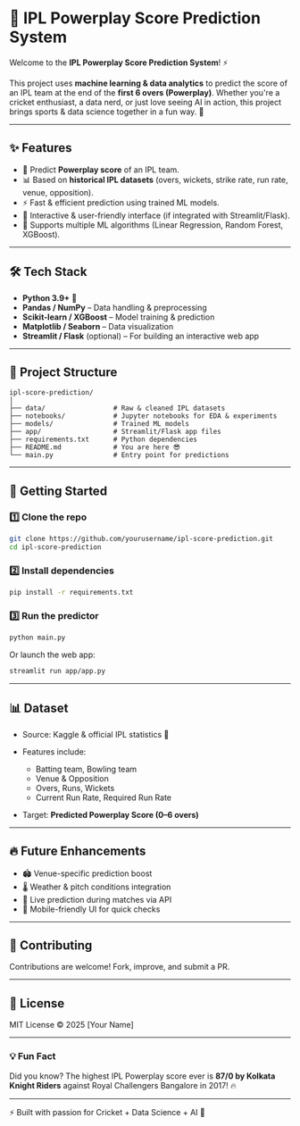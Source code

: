 # 🏏 IPL Powerplay Score Prediction System

Welcome to the **IPL Powerplay Score Prediction System**! ⚡

This project uses **machine learning & data analytics** to predict the score of an IPL team at the end of the **first 6 overs (Powerplay)**. Whether you're a cricket enthusiast, a data nerd, or just love seeing AI in action, this project brings sports & data science together in a fun way. 🎉

---

## ✨ Features

* 🔮 Predict **Powerplay score** of an IPL team.
* 📊 Based on **historical IPL datasets** (overs, wickets, strike rate, run rate, venue, opposition).
* ⚡ Fast & efficient prediction using trained ML models.
* 🎯 Interactive & user-friendly interface (if integrated with Streamlit/Flask).
* 🧠 Supports multiple ML algorithms (Linear Regression, Random Forest, XGBoost).

---

## 🛠️ Tech Stack

* **Python 3.9+** 🐍
* **Pandas / NumPy** – Data handling & preprocessing
* **Scikit-learn / XGBoost** – Model training & prediction
* **Matplotlib / Seaborn** – Data visualization
* **Streamlit / Flask** (optional) – For building an interactive web app

---

## 📂 Project Structure

```
ipl-score-prediction/
│
├── data/                 # Raw & cleaned IPL datasets
├── notebooks/            # Jupyter notebooks for EDA & experiments
├── models/               # Trained ML models
├── app/                  # Streamlit/Flask app files
├── requirements.txt      # Python dependencies
├── README.md             # You are here 😎
└── main.py               # Entry point for predictions
```

---

## 🚀 Getting Started

### 1️⃣ Clone the repo

```bash
git clone https://github.com/yourusername/ipl-score-prediction.git
cd ipl-score-prediction
```

### 2️⃣ Install dependencies

```bash
pip install -r requirements.txt
```

### 3️⃣ Run the predictor

```bash
python main.py
```

Or launch the web app:

```bash
streamlit run app/app.py
```

---

## 📊 Dataset

* Source: Kaggle & official IPL statistics 📑
* Features include:

  * Batting team, Bowling team
  * Venue & Opposition
  * Overs, Runs, Wickets
  * Current Run Rate, Required Run Rate
* Target: **Predicted Powerplay Score (0–6 overs)**

---

## 🔥 Future Enhancements

* 🏟️ Venue-specific prediction boost
* 🌡️ Weather & pitch conditions integration
* 📡 Live prediction during matches via API
* 📱 Mobile-friendly UI for quick checks

---

## 🤝 Contributing

Contributions are welcome! Fork, improve, and submit a PR.

---

## 📜 License

MIT License © 2025 \[Your Name]

---

### 💡 Fun Fact

Did you know? The highest IPL Powerplay score ever is **87/0 by Kolkata Knight Riders** against Royal Challengers Bangalore in 2017! 🔥

---

⚡ Built with passion for Cricket + Data Science + AI 💙

